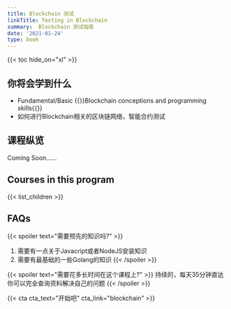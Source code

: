 ```yaml
---
title: Blockchain 测试 
linkTitle: Testing in Blockchain
summary:  Blockchain 测试指南
date: '2021-01-24'
type: book
---
```


<!-- {{< figure src="featured.jpg" >}} -->

{{< toc hide_on="xl" >}}

## 你将会学到什么

- Fundamental/Basic {{<hl>}}Blockchain conceptions and programming skills{{</hl>}}
- 如何进行Blockchain相关的区块链网络，智能合约测试

## 课程纵览

Coming Soon......

## Courses in this program

{{< list_children >}}


## FAQs

{{< spoiler text="需要预先的知识吗?" >}}
1. 需要有一点关于Javacript或者NodeJS安装知识
2. 需要有最基础的一些Golang的知识
{{< /spoiler >}}

{{< spoiler text="需要花多长时间在这个课程上?" >}}
持续的，每天35分钟直达你可以完全查询资料解决自己的问题
{{< /spoiler >}}

{{< cta cta_text="开始吧" cta_link="blockchain" >}}
